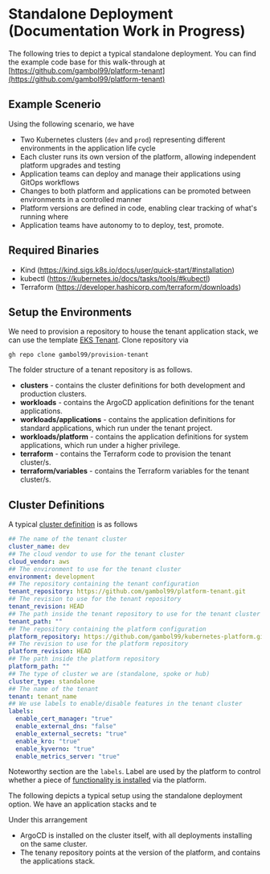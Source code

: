 # Standalone Deployment (Documentation Work in Progress)

The following tries to depict a typical standalone deployment. You can find the example code base for this walk-through at [https://github.com/gambol99/platform-tenant](https://github.com/gambol99/platform-tenant)

## Example Scenerio

Using the following scenario, we have

- Two Kubernetes clusters (`dev` and `prod`) representing different environments in the application life cycle
- Each cluster runs its own version of the platform, allowing independent platform upgrades and testing
- Application teams can deploy and manage their applications using GitOps workflows
- Changes to both platform and applications can be promoted between environments in a controlled manner
- Platform versions are defined in code, enabling clear tracking of what's running where
- Application teams have autonomy to to deploy, test, promote.

## Required Binaries

- Kind (<https://kind.sigs.k8s.io/docs/user/quick-start/#installation>)
- kubectl (<https://kubernetes.io/docs/tasks/tools/#kubectl>)
- Terraform (<https://developer.hashicorp.com/terraform/downloads>)

## Setup the Environments

We need to provision a repository to house the tenant application stack, we can use the template [EKS Tenant](https://github.com/gambol99/eks-tenant). Clone repository via

```shell
gh repo clone gambol99/provision-tenant
```

The folder structure of a tenant repository is as follows.

- **clusters** - contains the cluster definitions for both development and production clusters.
- **workloads** - contains the ArgoCD application definitions for the tenant applications.
- **workloads/applications** - contains the application definitions for standard applications, which run under the tenant project.
- **workloads/platform** - contains the application definitions for system applications, which run under a higher privilege.
- **terraform** - contains the Terraform code to provision the tenant cluster/s.
- **terraform/variables** - contains the Terraform variables for the tenant cluster/s.

## Cluster Definitions

A typical [cluster definition](https://github.com/gambol99/platform-tenant/blob/main/clusters/dev.yaml) is as follows

```yaml
## The name of the tenant cluster
cluster_name: dev
## The cloud vendor to use for the tenant cluster
cloud_vendor: aws
## The environment to use for the tenant cluster
environment: development
## The repository containing the tenant configuration
tenant_repository: https://github.com/gambol99/platform-tenant.git
## The revision to use for the tenant repository
tenant_revision: HEAD
## The path inside the tenant repository to use for the tenant cluster
tenant_path: ""
## The repository containing the platform configuration
platform_repository: https://github.com/gambol99/kubernetes-platform.git
## The revision to use for the platform repository
platform_revision: HEAD
## The path inside the platform repository
platform_path: ""
## The type of cluster we are (standalone, spoke or hub)
cluster_type: standalone
## The name of the tenant
tenant: tenant_name
## We use labels to enable/disable features in the tenant cluster
labels:
  enable_cert_manager: "true"
  enable_external_dns: "false"
  enable_external_secrets: "true"
  enable_kro: "true"
  enable_kyverno: "true"
  enable_metrics_server: "true"
```

Noteworthy section are the `labels`. Label are used by the platform to control whether a piece of [functionality is installed](https://github.com/gambol99/kubernetes-platform/blob/main/apps/system/system-helm.yaml#L60-L67) via the platform.

The following depicts a typical setup using the standalone deployment option. We have an application stacks and te

Under this arrangement

- ArgoCD is installed on the cluster itself, with all deployments installing on the same cluster.
- The tenany repository points at the version of the platform, and contains the applications stack.
